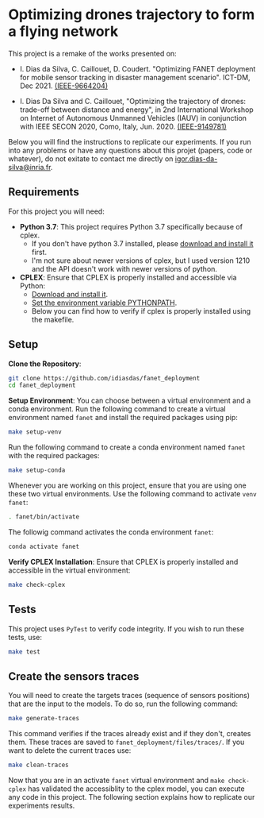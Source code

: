 # Optimizing drones trajectory to form a flying network

This project is a remake of the works presented on:

* I. Dias da Silva, C. Caillouet, D. Coudert. "Optimizing FANET deployment for mobile sensor tracking in disaster management scenario". ICT-DM, Dec 2021.  [(IEEE-9664204)](https://ieeexplore.ieee.org/abstract/document/9664204)

* I. Dias Da Silva and C. Caillouet, "Optimizing the trajectory of drones: trade-off between distance and energy", in 2nd International Workshop on Internet of Autonomous Unmanned Vehicles (IAUV) in conjunction with IEEE SECON 2020, Como, Italy, Jun. 2020.  [(IEEE-9149781)](https://ieeexplore.ieee.org/abstract/document/9149781)

Below you will find the instructions to replicate our experiments. If you run into any problems or have any questions about this projet (papers, code or whatever), do not exitate to contact me directly on [igor.dias-da-silva@inria.fr](mailto:igor.dias-da-silva.inria.fr).

## Requirements

For this project you will need:
- **Python 3.7**: This project requires Python 3.7 specifically because of cplex. 
    - If you don't have python 3.7 installed, please [download and install it](https://www.python.org/downloads/release/python-3716/) first.
    - I'm not sure about newer versions of cplex, but I used version 1210 and the API doesn't work with newer versions of python.
- **CPLEX**: Ensure that CPLEX is properly installed and accessible via Python:
    - [Download and install it](https://www.ibm.com/docs/en/icos/20.1.0?topic=cplex-installing).
    - [Set the environment variable PYTHONPATH](https://www.ibm.com/docs/en/icos/20.1.0?topic=cplex-setting-up-python-api).
    - Below you can find how to verify if cplex is properly installed using the makefile.
## Setup

 **Clone the Repository**:
```bash
git clone https://github.com/idiasdas/fanet_deployment
cd fanet_deployment
```

 **Setup Environment**: 
You can choose between a virtual environment and a conda environment. Run the following command to create a virtual environment named `fanet` and install the required packages using pip:
```bash
make setup-venv
```
Run the following command to create a conda environment named `fanet` with the required packages:
```bash
make setup-conda
```
Whenever you are working on this project, ensure that you are using one these two virtual environments. Use the following command to activate `venv fanet`:

```bash
. fanet/bin/activate
```

The followig command activates the conda environment `fanet`:

```bash
conda activate fanet
```

 **Verify CPLEX Installation**:
Ensure that CPLEX is properly installed and accessible in the virtual environment:
```bash
make check-cplex
```

## Tests
This project uses `PyTest` to verify code integrity. If you wish to run these tests, use:
```bash
make test
```

## Create the sensors traces

You will need to create the targets traces (sequence of sensors positions) that are the input to the models. To do so, run the following command:

```bash
make generate-traces
```

This command verifies if the traces already exist and if they don't, creates them. These traces are saved to `fanet_deployment/files/traces/`. If you want to delete the current traces use:

```bash
make clean-traces
```
Now that you are in an activate `fanet` virtual environment and `make check-cplex` has validated the accessiblity to the cplex model, you can execute any code in this project. The following section explains how to replicate our experiments results.
